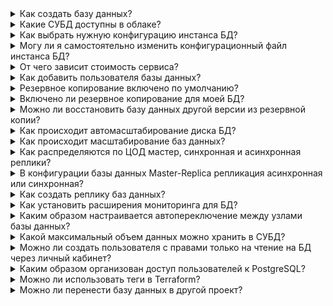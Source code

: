 
<details>

<summary>Как создать базу данных?</summary>

Вы можете создать базу данных с помощью [пошаговой инструкции](../service-management/create) или [быстрого старта](../quick-start).

</details>

<details>

<summary>Какие СУБД доступны в облаке?</summary>

Полный [список](../types) поддерживаемых СУБД и их [конфигурации](../concepts/work-configs).

</details>

<details>

<summary>Как выбрать нужную конфигурацию инстанса БД?</summary>

Вы можете выбрать нужный тип конфигурации при [создании инстанса БД](../service-management/create). После создания инстанса тип конфигурации изменить нельзя, но вы всегда можете добавить реплику. Подробнее о типах конфигураций читайте в разделе [Типы конфигураций инстансов БД](../concepts/work-configs).

</details>

<details>

<summary>Могу ли я самостоятельно изменить конфигурационный файл инстанса БД?</summary>

Нет, конфигурационный файл недоступен для редактирования пользователем. Для изменения конфигурации обратитесь в [техническую поддержку](/ru/contacts). Но вы можете изменить отдельные параметры для некоторых СУБД согласно [инструкции](../service-management/db-config).

</details>

<details>

<summary>От чего зависит стоимость сервиса?</summary>

Стоимость сервиса зависит от выбранной [конфигурации](../concepts/work-configs). Оплата рассчитывается только за использованные ресурсы, подробнее в статье [Тарификация](../tariffication).

</details>

<details>

<summary>Как добавить пользователя базы данных?</summary>

Воспользуйтесь инструкцией [Управление пользователями](../service-management/users).

</details>

<details>

<summary>Резервное копирование включено по умолчанию?</summary>

По умолчанию резервное копирование не включено. Вы можете его включить при [создании инстанса](../service-management/create) или настроить в разделе [Резервное копирование](https://msk.cloud.vk.com/app/services/databases/backups/).

</details>

<details>

<summary>Включено ли резервное копирование для моей БД?</summary>

Чтобы проверить, включено ли резервное копирование:

1. [Перейдите](https://msk.cloud.vk.com/app/) в личный кабинет VK Cloud.
1. Выберите [проект](/ru/tools-for-using-services/account/concepts/projects), где находится нужный инстанс БД.
1. Перейдите в раздел **Базы данных** → **Резервное копирование**.
1. Перейдите на вкладку **Автоматическое** или **Point-in-time recovery**.

   Если рядом с именем нужного плана зеленый индикатор, резервное копирование работает по плану. Если индикатор красный, резервное копирование приостановлено.

Резервное копирование можно включить при [создании инстанса БД](../service-management/create) или настроить отдельно, [создав план резервного копирования](/ru/storage/backups/service-management/create-backup-plan#create_db_backup_plan).

</details>

<details>

<summary>Можно ли восстановить базу данных другой версии из резервной копии?</summary>

Нет, вы можете восстановить базу данных только той версии, для которой была создана резервная копия.

Чтобы восстановить базу данных из резервной копии, воспользуйтесь [инструкцией](/ru/storage/backups/service-management/restore-from-backup).

</details>

<details>

<summary>Как происходит автомасштабирование диска БД?</summary>

Если автомасштабирование включено, по достижении порогового значения свободного места диск расширяется на 10 ГБ.

</details>

<details>

<summary>Как происходит масштабирование баз данных?</summary>

Вы можете изменить тип виртуальной машины, на которой размещены базы данных, или увеличить размер диска. При смене типа ВМ изменения вступают в силу после перезагрузки ВМ.

Также вы можете подключить автомасштабирование размера диска базы данных. Тогда при увеличении объема данных размер диска увеличится автоматически.

Инструкции по масштабированию инстанса БД в разделе [Управление инстансом БД](../service-management/manage-instance/).

</details>

<details>

<summary>Как распределяются по ЦОД мастер, синхронная и асинхронная реплики?</summary>

Мастер и реплики находятся в одном ЦОД, но по запросу инженеры [технической поддержки](/ru/contacts) могут разнести их в разные ЦОД.

</details>

<details>

<summary>В конфигурации базы данных Master-Replica репликация асинхронная или синхронная?</summary>

Для **Master-Replica** конфигураций работает асинхронная репликация. Для кластера используется синхронная и асинхронная репликация.

</details>

<details>

<summary>Как создать реплику баз данных?</summary>

Воспользуйтесь инструкцией статьи [Репликации](../service-management/replication/).

</details>

<details>

<summary>Как установить расширения мониторинга для БД?</summary>

Установка расширений подробно описана в разделе [Управление расширениями](../service-management/managing-extensions/).

Для PostgreSQL, PostgresPro Standard, PostgresPro Enterprise, PostgresPro Enterprise 1C мониторинг включен по умолчанию.

</details>

<details>

<summary>Каким образом настраивается автопереключение между узлами базы данных?</summary>

При использовании кластера баз данных при недоступности мастера переключение на другие узлы будет настроено автоматически. При использовании [конфигурации](../concepts/work-configs) **Master-Replica** переключение потребуется делать вручную:

- [MySQL](../service-management/manage-instance/mysql#pereklyuchenie_mastera);
- [PostgreSQL, Postgres Pro](../service-management/manage-instance/postgresql#pereklyuchenie_mastera).

</details>

<details>

<summary>Какой максимальный объем данных можно хранить в СУБД?</summary>

Объем ограничен возможностями диска — 2 ТБ для High-IOPS SSD, 5 Тб для SSD (для одного шарда), либо объемом RAM (Redis, Tarantool).

</details>

<details>

<summary>Можно ли создать пользователя с правами только на чтение на БД через личный кабинет?</summary>

Нет, это возможно только через прямой SQL-запрос.

</details>

<details>

<summary>Каким образом организован доступ пользователей к PostgreSQL?</summary>

Доступ пользователей к базам данных организован в соответствии с ролевой моделью самой PostgreSQL. Пользователь, имеющий максимальный доступ к одной базе данных, будет иметь доступ к другим базам по схеме `public`.

</details>

<details>

<summary>Можно ли использовать теги в Terraform?</summary>

VK Cloud не поддерживает теги в Terraform.

</details>

<details>

<summary>Можно ли перенести базу данных в другой проект?</summary>

Перенос объектов PaaS-сервисов между проектами не поддерживается. Виртуальная машина, на которой была развернута база данных, может быть перенесена в другой проект только как обычная виртуальная машина. Перенести такую виртуальную машину как инстанс базы данных или создать инстанс базы данных с диском, перенесенным из другого проекта, невозможно.

</details>
